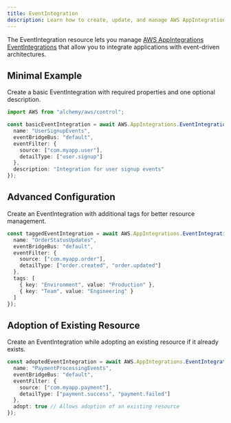 ```yaml
---
title: EventIntegration
description: Learn how to create, update, and manage AWS AppIntegrations EventIntegrations using Alchemy Cloud Control.
---
```



The EventIntegration resource lets you manage [AWS AppIntegrations EventIntegrations](https://docs.aws.amazon.com/appintegrations/latest/userguide/) that allow you to integrate applications with event-driven architectures.

## Minimal Example

Create a basic EventIntegration with required properties and one optional description.

```ts
import AWS from "alchemy/aws/control";

const basicEventIntegration = await AWS.AppIntegrations.EventIntegration("basicEventIntegration", {
  name: "UserSignupEvents",
  eventBridgeBus: "default",
  eventFilter: {
    source: ["com.myapp.user"],
    detailType: ["user.signup"]
  },
  description: "Integration for user signup events"
});
```

## Advanced Configuration

Create an EventIntegration with additional tags for better resource management.

```ts
const taggedEventIntegration = await AWS.AppIntegrations.EventIntegration("taggedEventIntegration", {
  name: "OrderStatusUpdates",
  eventBridgeBus: "default",
  eventFilter: {
    source: ["com.myapp.order"],
    detailType: ["order.created", "order.updated"]
  },
  tags: [
    { key: "Environment", value: "Production" },
    { key: "Team", value: "Engineering" }
  ]
});
```

## Adoption of Existing Resource

Create an EventIntegration while adopting an existing resource if it already exists.

```ts
const adoptedEventIntegration = await AWS.AppIntegrations.EventIntegration("adoptedEventIntegration", {
  name: "PaymentProcessingEvents",
  eventBridgeBus: "default",
  eventFilter: {
    source: ["com.myapp.payment"],
    detailType: ["payment.success", "payment.failed"]
  },
  adopt: true // Allows adoption of an existing resource
});
```
